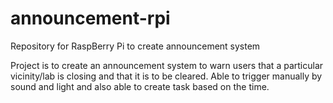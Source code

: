 # announcement-rpi
Repository for RaspBerry Pi to create announcement system

Project is to create an announcement system to warn users that a particular vicinity/lab is closing and that it is to be cleared.
Able to trigger manually by sound and light and also able to create task based on the time.
